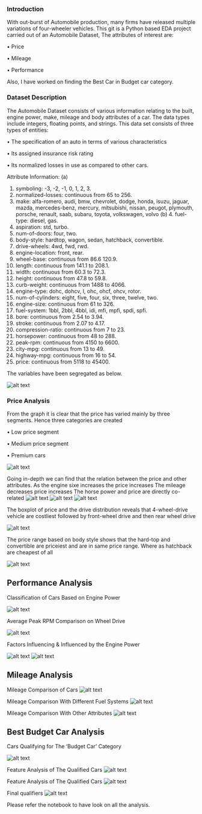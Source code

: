 ### Introduction

With out-burst of Automobile production, many firms have released multiple variations of four-wheeler vehicles. This git is a Python based EDA project carried out of an Automobile Dataset, The attributes of interest are:	

•	Price

•	Mileage 

•	Performance 

Also, I have worked on finding the Best Car in Budget car category.

### Dataset Description

The Automobile Dataset consists of various information relating to the built, engine power, make, mileage and body attributes of a car. The data types include integers, floating points, and strings.
This data set consists of three types of entities:

•	The specification of an auto in terms of various characteristics

•	Its assigned insurance risk rating

•	Its normalized losses in use as compared to other cars. 

Attribute Information:
(a)	
1. symboling: -3, -2, -1, 0, 1, 2, 3.
2. normalized-losses: continuous from 65 to 256.
3. make: alfa-romero, audi, bmw, chevrolet, dodge, honda, isuzu, jaguar, mazda, mercedes-benz,  mercury, mitsubishi, nissan, peugot, plymouth, porsche, renault, saab, subaru, toyota, volkswagen, volvo
(b)	4. fuel-type: diesel, gas.
5. aspiration: std, turbo.
6. num-of-doors: four, two.
7. body-style: hardtop, wagon, sedan, hatchback, convertible.
8. drive-wheels: 4wd, fwd, rwd.
9. engine-location: front, rear.
10. wheel-base: continuous from 86.6 120.9.
11. length: continuous from 141.1 to 208.1.
12. width: continuous from 60.3 to 72.3.
13. height: continuous from 47.8 to 59.8.
14. curb-weight: continuous from 1488 to 4066.
15. engine-type: dohc, dohcv, l, ohc, ohcf, ohcv, rotor.
16. num-of-cylinders: eight, five, four, six, three, twelve, two.
17. engine-size: continuous from 61 to 326.
18. fuel-system: 1bbl, 2bbl, 4bbl, idi, mfi, mpfi, spdi, spfi.
19. bore: continuous from 2.54 to 3.94.
20. stroke: continuous from 2.07 to 4.17.
21. compression-ratio: continuous from 7 to 23.
22. horsepower: continuous from 48 to 288.
23. peak-rpm: continuous from 4150 to 6600.
24. city-mpg: continuous from 13 to 49.
25. highway-mpg: continuous from 16 to 54.
26. price: continuous from 5118 to 45400.

The variables have been segregated as below.

![alt text](https://github.com/aditya-karampudi/eda_car_dataset/blob/master/images/Picture19.png)
            
### Price Analysis
From the graph it is clear that the price has varied mainly by three segments. Hence three categories are created 

•	Low price segment

•	Medium price segment

•	Premium cars

 ![alt text](https://github.com/aditya-karampudi/eda_car_dataset/blob/master/images/Picture20.png)
 
 Going in-depth we can find that the relation between the price and other attributes.
 As the engine sixe increases the price increases
 The mileage decreases price increases
 The horse power and price are directly co-related
 ![alt text](https://github.com/aditya-karampudi/eda_car_dataset/blob/master/images/Picture2.png)
 ![alt text](https://github.com/aditya-karampudi/eda_car_dataset/blob/master/images/Picture3.png)
 ![alt text](https://github.com/aditya-karampudi/eda_car_dataset/blob/master/images/Picture4.png)
 
 The boxplot of price and the drive distribution reveals that 4-wheel-drive vehicle are costliest followed by front-wheel drive and then rear wheel drive
 
 ![alt text](https://github.com/aditya-karampudi/eda_car_dataset/blob/master/images/Picture5.png)
 
 The price range based on body style shows that the hard-top and convertible are priceiest and are in same price range. Where as hatchback are cheapest of all
 
 ![alt text](https://github.com/aditya-karampudi/eda_car_dataset/blob/master/images/Picture6.png)
 
 
 ## Performance Analysis
 
 Classification of Cars Based on Engine Power
 
 ![alt text](https://github.com/aditya-karampudi/eda_car_dataset/blob/master/images/Picture21.png)
 
 
 Average Peak RPM Comparison on Wheel Drive
 
 ![alt text](https://github.com/aditya-karampudi/eda_car_dataset/blob/master/images/Picture8.png)
 
 Factors Influencing & Influenced by the Engine Power
 
 ![alt text](https://github.com/aditya-karampudi/eda_car_dataset/blob/master/images/Picture9.png)
 ![alt text](https://github.com/aditya-karampudi/eda_car_dataset/blob/master/images/Picture10.png)
 
 
 ## Mileage Analysis
 Mileage Comparison of Cars
 ![alt text](https://github.com/aditya-karampudi/eda_car_dataset/blob/master/images/Picture11.png)
 
 Mileage Comparison With Different Fuel Systems
 ![alt text](https://github.com/aditya-karampudi/eda_car_dataset/blob/master/images/Picture12.png)
 
 Mileage Comparison With Other Attributes
 ![alt text](https://github.com/aditya-karampudi/eda_car_dataset/blob/master/images/Picture13.png)
 
 ## Best Budget Car  Analysis
 
 Cars Qualifying for The ‘Budget Car’ Category
 
 ![alt text](https://github.com/aditya-karampudi/eda_car_dataset/blob/master/images/Picture18.png)
 
 Feature Analysis of The Qualified Cars
 ![alt text](https://github.com/aditya-karampudi/eda_car_dataset/blob/master/images/Picture15.png)
 
 Feature Analysis of The Qualified Cars
 ![alt text](https://github.com/aditya-karampudi/eda_car_dataset/blob/master/images/Picture16.png)
 
 Final qualifiers
 ![alt text](https://github.com/aditya-karampudi/eda_car_dataset/blob/master/images/Picture17.png)
            
Please refer the notebook to have look on all the analysis.





